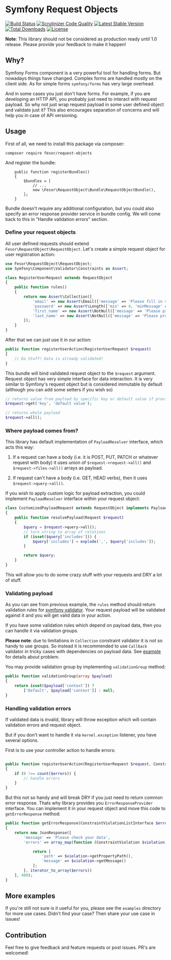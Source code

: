 Symfony Request Objects
===========================

[![Build Status](https://travis-ci.org/fesor/request-objects.svg?branch=master)](https://travis-ci.org/fesor/request-objects)
[![Scrutinizer Code Quality](https://scrutinizer-ci.com/g/fesor/request-objects/badges/quality-score.png?b=master)](https://scrutinizer-ci.com/g/fesor/request-objects/?branch=master)
[![Latest Stable Version](https://poser.pugx.org/fesor/request-objects/v/stable)](https://packagist.org/packages/fesor/request-objects)
[![Total Downloads](https://poser.pugx.org/fesor/request-objects/downloads)](https://packagist.org/packages/fesor/request-objects)
[![License](https://poser.pugx.org/fesor/request-objects/license)](https://packagist.org/packages/fesor/request-objects)

**Note**: This library should not be considered as production ready until 1.0 release.
Please provide your feedback to make it happen!

## Why?

Symfony Forms component is a very powerful tool for handling forms. But nowadays things have changed.
Complex forms are handled mostly on the client side. As for simple forms `symfony/forms` has very large overhead.

And in some cases you just don't have forms. For example, if you are developing an HTTP API, you probably just
need to interact with request payload. So why not just wrap request payload in some user defined object and
validate just it? This also encourages separation of concerns and will help you in case of API versioning.

## Usage

First of all, we need to install this package via composer:

```
composer require fesor/request-objects
```

And register the bundle:

```
    public function registerBundles()
    {
        $bundles = [
            // ...
            new \Fesor\RequestObject\Bundle\RequestObjectBundle(),
        ];
    }
```

Bundle doesn't require any additional configuration, but you could also specify an error response
provider service in bundle config. We will come back to this in "Handle validation errors" section.

### Define your request objects

All user defined requests should extend `Fesor\RequestObject\RequestObject`. Let's create a simple
request object for user registration action:

```php
use Fesor\RequestObject\RequestObject;
use Symfony\Component\Validator\Constraints as Assert;

class RegisterUserRequest extends RequestObject
{
    public function rules()
    {
        return new Assert\Collection([
            'email' => new Assert\Email(['message' => 'Please fill in valid email']),
            'password' => new Assert\Length(['min' => 4, 'minMessage' => 'Password is to short']),
            'first_name' => new Assert\NotNull(['message' => 'Please provide your first name']),
            'last_name' => new Assert\NotNull(['message' => 'Please provide your last name'])
        ]);
    }
}
```

After that we can just use it in our action:

```php
public function registerUserAction(RegisterUserRequest $request)
{
    // Do Stuff! Data is already validated!
}
```

This bundle will bind validated request object to the `$request` argument. Request object has very simple interface
 for data interaction. It is very similar to Symfony's request object but is considered immutable by default (although you
 can add some setters if you wish so)

```php
// returns value from payload by specific key or default value if provided
$request->get('key', 'default value');

// returns whole payload
$request->all();
```

### Where payload comes from?

This library has default implementation of `PayloadResolver` interface, which acts this way:

1) If a request can have a body (i.e. it is POST, PUT, PATCH or whatever request with body)
it uses union of `$request->request->all()` and `$request->files->all()` arrays as payload.

2) If request can't have a body (i.e. GET, HEAD verbs), then it uses `$request->query->all()`.

If you wish to apply custom logic for payload extraction, you could implement `PayloadResolver` interface within
your request object:

```php
class CustomizedPayloadRequest extends RequestObject implements PayloadResolver
{
    public function resolvePayload(Request $request)
    {
        $query = $request->query->all();
        // turn string to array of relations
        if (isset($query['includes'])) {
            $query['includes'] = explode(',', $query['includes']);
        }

        return $query;
    }
}
```

This will allow you to do some crazy stuff with your requests and DRY a lot of stuff.


### Validating payload

As you can see from previous example, the `rules` method should return validation rules for [symfony validator](http://symfony.com/doc/current/book/validation.html).
Your request payload will be validated against it and you will get valid data in your action.

If you have some validation rules which depend on payload data, then you can handle it via validation groups.

**Please note**: due to limitations in `Collection` constraint validator it is not so handy to use groups.
 So instead it is recommended to use `Callback` validator in tricky cases with dependencies on payload data.
 See [example](examples/Request/ContextDependingRequest.php) for details about problem.

You may provide validation group by implementing `validationGroup` method:

```php
public function validationGroup(array $payload)
{
    return isset($payload['context']) ?
        ['Default', $payload['context']] : null;
}
```

### Handling validation errors

If validated data is invalid, library will throw exception which will contain validation errors and request object.

But if you don't want to handle it via `kernel.exception` listener, you have several options.

First is to use your controller action to handle errors:

```php

public function registerUserAction(RegisterUserRequest $request, ConstraintViolationList $errors)
{
    if (0 !== count($errors)) {
        // handle errors
    }
}

```

But this not so handy and will break DRY if you just need to return common error response. Thats why
library provides you `ErrorResponseProvider` interface. You can implement it in your request object and move this
code to `getErrorResponse` method:

```php
public function getErrorResponse(ConstraintViolationListInterface $errors)
{
    return new JsonResponse([
        'message' => 'Please check your data',
        'errors' => array_map(function (ConstraintViolation $violation) {

            return [
                'path' => $violation->getPropertyPath(),
                'message' => $violation->getMessage()
            ];
        }, iterator_to_array($errors))
    ], 400);
}
```

## More examples

If you're still not sure is it useful for you, please see the `examples` directory for more use cases.
Didn't find your case? Then share your use case in issues!

## Contribution

Feel free to give feedback and feature requests or post issues. PR's are welcomed!
